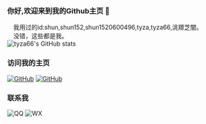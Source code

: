 ### 你好,欢迎来到我的Github主页 👋
 我用过的id:shun,shun152,shun1520600496,tyza,tyza66,洮羱芝闇。  
 没错，这些都是我。  
![tyza66's GitHub stats](https://github-readme-stats.vercel.app/api?username=tyza66&theme=dark&show_icons=true)

### 访问我的主页

[![GitHub](https://img.shields.io/badge/GitHub-grey?logo=github)](https://github.com/tyza66)
[![GitHub](https://img.shields.io/badge/Gitee-red?logo=gitee)](https://gitee.com/shun152)

### 联系我

![QQ](https://img.shields.io/badge/QQ-1520600496-brightgreen)
![WX](https://img.shields.io/badge/%E5%BE%AE%E4%BF%A1-tyza66-green)

